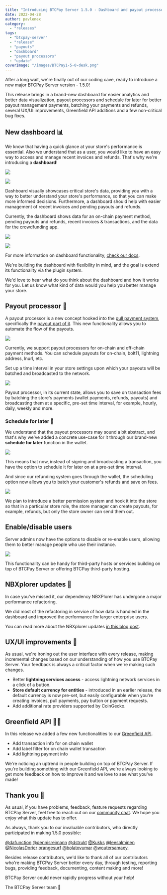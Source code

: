 ```yaml
---
title: "Introducing BTCPay Server 1.5.0 - Dashboard and payout processors"
date: 2022-04-28
author: pavlenex
category:
  - "releases"
tags:
  - "btcpay-server"
  - "release"
  - "payouts"
  - "dashboard"
  - "payout processors"
  - "update"
coverImage: "/images/BTCPay1-5-0-desk.png"
---
```


After a long wait, we're finally out of our coding cave, ready to introduce a new major BTCPay Server version - 1.5.0! 

This release brings in a brand-new dashboard for easier analytics and better data visualization, payout processors and schedule for later for better payout management payments, batching your payments and refunds, several UX/UI improvements, Greenfield API additions and a few non-critical bug fixes.

## New dashboard 📊

We know that having a quick glance at your store's performance is essential. Also we understand that as a user, you would like to have an easy way to access and manage recent invoices and refunds. That's why we're introducing a **dashboard**!

![](/images/1-5-0-dashboard-1.png)

![](/images/1-5-0-dashboard-2.png)

Dashboard visually showcases critical store's data, providing you with a way to better understand your store's performance, so that you can make more informed decisions. Furthermore, a dashboard should help with easier management of recent invoices and pending payouts and refunds.

Currently, the dashboard shows data for an on-chain payment method, pending payouts and refunds, recent invoices & transactions, and the data for the crowdfunding app.

![](/images/1-5-0-dashboard-3.png)

![](/images/1-5-0-dashboard-4.png)

For more information on dashboard functionality, [check our docs](https://docs.btcpayserver.org/Dashboard/).

We're building the dashboard with flexibility in mind, and the goal is extend its functionality via the plugin system. 

We'd love to hear what do you think about the dashboard and how it works for you. Let us know what kind of data would you help you better manage your store.

## Payout processor 🤖

A payout processor is a new concept hooked into the [pull payment system](https://docs.btcpayserver.org/PullPayments/), specifically the [payout part of it](https://docs.btcpayserver.org/PullPayments/#approve-and-pay-a-payout). This new functionality allows you to automate the flow of the payouts.

![](/images/1.5.0-payout-processor-1.png)

Currently, we support payout processors for on-chain and off-chain payment methods. You can schedule payouts for on-chain, bolt11, lightning address, lnurl, etc.

Set up a time interval in your store settings upon which your payouts will be batched and broadcasted to the network. 

![](/images/1.5.0-payout-processor-2.png)

Payout processor, in its current state, allows you to save on transaction fees by batching the store's payments (wallet payments, refunds, payouts) and broadcasting them at a specific, pre-set time interval, for example, hourly, daily, weekly and more.

### Schedule for later 📆

We understand that the payout processors may sound a bit abstract, and that's why we've added a concrete use-case for it through our brand-new **schedule for later** function in the wallet.

![](/images/1-5-0-schedule-transaction1.png)

This means that now, instead of signing and broadcasting a transaction, you have the option to schedule it for later on at a pre-set time interval.

And since our refunding system goes through the wallet, the scheduling option now allows you to batch your customer's refunds and save on fees.

![](/images/1-5-0-schedule-transaction2.png)

We plan to introduce a better permission system and hook it into the store so that in a particular store role, the store manager can create payouts, for example, refunds, but only the store owner can send them out.

## Enable/disable users

Server admins now have the options to disable or re-enable users, allowing them to better manage people who use their instance. 

![](/images/1-5-0-enable-disable-users.png)

This functionality can be handy for third-party hosts or services building on top of BTCPay Server or offering BTCPay third-party hosting.

## NBXplorer updates 🔎

In case you've missed it, our dependency NBXPlorer has undergone a major performance refactoring. 

We did most of the refactoring in service of how data is handled in the dashboard and improved the performance for larger enterprise users.

You can read more about the NBXplorer updates [in this blog post](https://blog.btcpayserver.org/nbxplorer-postgres/).

## UX/UI improvements 🎨

As usual, we're ironing out the user interface with every release, making incremental changes based on our understanding of how you use BTCPay Server. Your feedback is always a critical factor when we're making such changes.

- Better **lightning services access** - access lightning network services in a click of a button.
- **Store default currency for entities** - introduced in an earlier release, the default currency is now pre-set, but easily configurable when you're creating invoices, pull payments, pay button or payment requests.
- Add additional rate providers supported by CoinGecko.

## Greenfield API 👩‍💻

In this release we added a few new functionalities to our [Greenfield API](https://docs.btcpayserver.org/API/Greenfield/v1/).

* Add transaction info for on chain wallet 
* Add label filter for on chain wallet transaction
* Add lightning payment info 

We're noticing an uptrend in people building on top of BTCPay Server. If you're building something with our Greenfield API, we're always looking to get more feedback on how to improve it and we love to see what you've made!

## Thank you 💚

As usual, if you have problems, feedback, feature requests regarding BTCPay Server, feel free to reach out on our [community chat](https://chat.btcpayserver.org/). We hope you enjoy what this update has to offer.

As always, thank you to our invaluable contributors, who directly participated in making 1.5.0 possible:

[@dafunction](https://github.com/dafunction) [@dennisreimann](https://github.com/dennisreimann) [@dstrukt](https://github.com/dstrukt) [@Kukks](https://github.com/kukks/) [@leesalminen](https://github.com/leesalminen/) [@NicolasDorier](https://github.com/nicolasdorier/) [orangesurf](https://github.com/orangesurf) [@bolatovumar](https://github.com/bolatovumar) [@woutersamaey](https://github.com/woutersamaey).

Besides release contributors, we'd like to thank all of our contributors who're making BTCPay Server better every day, through testing, reporting bugs, providing feedback, documenting, content making and more! 

BTCPay Server could never rapidly progress without your help!

The BTCPay Server team 💚
